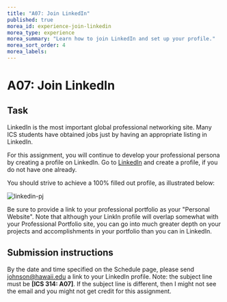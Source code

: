 ```yaml
---
title: "A07: Join LinkedIn"
published: true
morea_id: experience-join-linkedin
morea_type: experience
morea_summary: "Learn how to join LinkedIn and set up your profile."
morea_sort_order: 4
morea_labels:
---
```


# A07: Join LinkedIn

## Task

LinkedIn is the most important global professional networking site. Many ICS
students have obtained jobs just by having an appropriate listing in LinkedIn.

For this assignment, you will continue to develop your professional persona by
creating a profile on LinkedIn. Go to [LinkedIn](http://www.linkedin.com/) and
create a profile, if you do not have one already. 

You should strive to
achieve a 100% filled out profile, as illustrated below: 

![linkedin-pj](http://ics613s13.files.wordpress.com/2013/01/linkedin-pj.png?w=625) 

Be
sure to provide a link to your professional portfolio as your "Personal
Website". Note that although your LinkIn profile will overlap somewhat with
your Professional Portfolio site, you can go into much greater depth on your
projects and accomplishments in your portfolio than you can in LinkedIn.

## Submission instructions

By the date and time specified on the Schedule page, please send
johnson@hawaii.edu a link to your LinkedIn profile. Note: the subject line
must be **[ICS 314: A07]**. If the subject line is different, then I might
not see the email and you might not get credit for this assignment.

